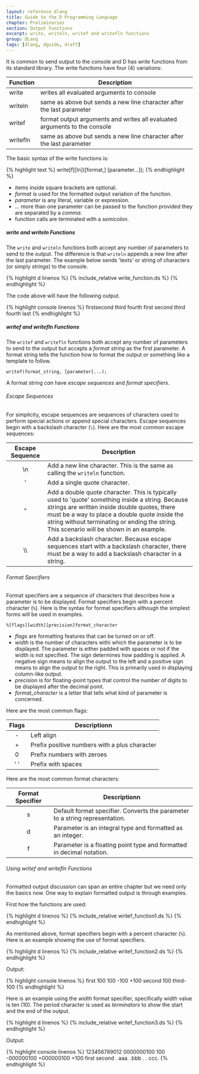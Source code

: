 ```yaml
---
layout: reference_dlang
title: Guide to the D Programming Language
chapter: Preliminaries
section: Output Functions
excerpt: write, writeln, writef and writefln functions
group: DLang
tags: [dlang, dguide, draft]
---
```


It is common to send output to the console and D has _write_ functions from its standard library.
The write functions have four (4) variations:

| Function | Description |
|----------|-------------|
| write    | writes all evaluated arguments to console |
| writeln  | same as above but sends a new line character after the last parameter |
| writef   | format output arguments and writes all evaluated arguments to the console |
| writefln | same as above but sends a new line character after the last parameter |

The basic syntax of the write functions is:

{% highlight text %}
write[f][ln]([format,] [parameter...]);
{% endhighlight %}

* items inside square brackets are optional.
* _format_ is used for the formatted output variation of the function.
* _parameter_ is any literal, variable or expression.
* _..._ more than one parameter can be passed to the function provided they are separated by a _comma_.
* function calls are terminated with a _semicolon_.

##### write and writeln Functions

The `write` and `writeln` functions both accept any number of parameters to send to the output.
The difference is that `writeln` appends a new line after the last parameter.
The example below sends 'texts' or string of characters (or simply _strings_) to the console.

{% highlight d linenos %}
{% include_relative write_function.ds %}
{% endhighlight %}

The code above will have the following output.

{% highlight console linenos %}
firstsecond third fourth
first
second third fourth
last
{% endhighlight %}

##### writef and writefln Functions

The `writef` and `writefln` functions both accept any number of parameters to send to the output but accepts a _format string_ as the first parameter.
A format string tells the function how to format the output or something like a template to follow.

    writef(format_string, [parameter]...);

A format string _can_ have _escape sequences_ and _format specifiers_.

###### Escape Sequences

For simplicity, escape sequences are sequences of characters used to perform special actions or append special characters.
Escape sequences begin with a backslash character (`\`).
Here are the most common escape sequences:

| Escape Sequence | Description |
|:---------------:|-------------|
| \n              | Add a new line character. This is the same as calling the `writeln` function. |
| \'              | Add a single quote character. |
| \"              | Add a double quote character. This is typically used to 'quote' something inside a string. Because strings are written inside double quotes, there must be a way to place a double quote inside the string without terminating or ending the string. This scenario will be shown in an example. |
| \\\             | Add a backslash character. Because escape sequences start with a backslash character, there must be a way to add a backslash character in a string. |

###### Format Specifiers

Format specifiers are a sequence of characters that describes how a parameter is to be displayed.
Format specifiers begin with a percent character (`%`).
Here is the syntax for format specifiers although the simplest forms will be used in examples.

    %[flags][width][precision]format_character

* _flags_ are formatting features that can be turned on or off.
* _width_ is the number of characters withi which the parameter is to be displayed.
The parameter is either padded with spaces or not if the width is not specified.
The sign determines how padding is applied.
A negative sign means to align the output to the left and a positive sign means to align the output to the right.
This is primarily used in displaying column-like output.
* _precision_ is for floating-point types that control the number of digits to be displayed after the decimal point.
* _format_character_ is a letter that tells what kind of parameter is concerned.

Here are the most common flags:

| Flags | Descriptionn |
|:-----:|--------------|
| -     | Left align |
| +     | Prefix positive numbers with a plus character |
| 0     | Prefix numbers with zeroes |
| ' '   | Prefix with spaces |


Here are the most common format characters:

| Format Specifier | Descriptionn |
|:----------------:|--------------|
| s               | Default format specifier. Converts the parameter to a string representation. |
| d               | Parameter is an integral type and formatted as an integer. |
| f               | Parameter is a floating point type and formatted in decimal notation. |

###### Using writef and writefln Functions

Formatted output discussion can span an entire chapter but we need only the basics now.
One way to explain formatted output is through examples.

First how the functions are used:

{% highlight d linenos %}
{% include_relative writef_function1.ds %}
{% endhighlight %}

As mentioned above, format specifiers begin with a percent character (`%`).
Here is an example showing the use of format specifiers.

{% highlight d linenos %}
{% include_relative writef_function2.ds %}
{% endhighlight %}

Output:

{% highlight console linenos %}
first
100
100
-100
+100
second 100
third-100
{% endhighlight %}

Here is an example using the _width_ format specifier, specifically width value is ten (10).
The period character is used as _terminators_ to show the start and the end of the output.

{% highlight d linenos %}
{% include_relative writef_function3.ds %}
{% endhighlight %}

Output:

{% highlight console linenos %}
123456789012
0000000100
       100
-000000100
+000000100
      +100
     first
    second
.       aaa.
.bbb       .
.       ccc.
{% endhighlight %}
